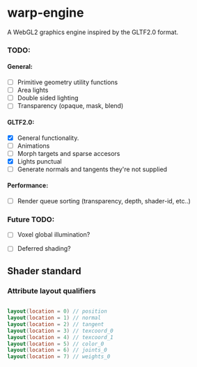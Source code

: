 # warp-engine

A WebGL2 graphics engine inspired by the GLTF2.0 format.


### TODO:

#### General:
- [ ] Primitive geometry utility functions
- [ ] Area lights
- [ ] Double sided lighting
- [ ] Transparency (opaque, mask, blend)

#### GLTF2.0:
- [x] General functionality.
- [ ] Animations
- [ ] Morph targets and sparse accesors
- [x] Lights punctual
- [ ] Generate normals and tangents they're not supplied

#### Performance:
- [ ] Render queue sorting (transparency, depth, shader-id, etc..)

### Future TODO:
- [ ] Voxel global illumination?
- [ ] Deferred shading?



## Shader standard

### Attribute layout qualifiers

```glsl

layout(location = 0) // position
layout(location = 1) // normal
layout(location = 2) // tangent
layout(location = 3) // texcoord_0
layout(location = 4) // texcoord_1
layout(location = 5) // color_0
layout(location = 6) // joints_0
layout(location = 7) // weights_0

```
